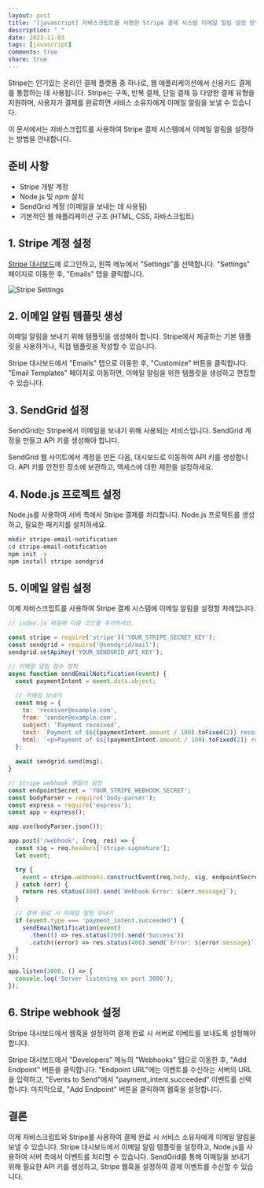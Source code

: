 ```yaml
---
layout: post
title: "[javascript] 자바스크립트를 사용한 Stripe 결제 시스템 이메일 알림 설정 방법"
description: " "
date: 2023-11-03
tags: [javascript]
comments: true
share: true
---
```


Stripe는 인기있는 온라인 결제 플랫폼 중 하나로, 웹 애플리케이션에서 신용카드 결제를 통합하는 데 사용됩니다. Stripe는 구독, 반복 결제, 단일 결제 등 다양한 결제 유형을 지원하며, 사용자가 결제를 완료하면 서비스 소유자에게 이메일 알림을 보낼 수 있습니다.

이 문서에서는 자바스크립트를 사용하여 Stripe 결제 시스템에서 이메일 알림을 설정하는 방법을 안내합니다.

## 준비 사항

- Stripe 개발 계정
- Node.js 및 npm 설치
- SendGrid 계정 (이메일을 보내는 데 사용됨)
- 기본적인 웹 애플리케이션 구조 (HTML, CSS, 자바스크립트)

## 1. Stripe 계정 설정

[Stripe 대시보드](https://dashboard.stripe.com)에 로그인하고, 왼쪽 메뉴에서 "Settings"를 선택합니다. "Settings" 페이지로 이동한 후, "Emails" 탭을 클릭합니다.

![Stripe Settings](stripe_settings.png)

## 2. 이메일 알림 템플릿 생성

이메일 알림을 보내기 위해 템플릿을 생성해야 합니다. Stripe에서 제공하는 기본 템플릿을 사용하거나, 직접 템플릿을 작성할 수 있습니다.

Stripe 대시보드에서 "Emails" 탭으로 이동한 후, "Customize" 버튼을 클릭합니다. "Email Templates" 페이지로 이동하면, 이메일 알림을 위한 템플릿을 생성하고 편집할 수 있습니다.

## 3. SendGrid 설정

SendGrid는 Stripe에서 이메일을 보내기 위해 사용되는 서비스입니다. SendGrid 계정을 만들고 API 키를 생성해야 합니다.

SendGrid 웹 사이트에서 계정을 만든 다음, 대시보드로 이동하여 API 키를 생성합니다. API 키를 안전한 장소에 보관하고, 액세스에 대한 제한을 설정하세요.

## 4. Node.js 프로젝트 설정

Node.js를 사용하여 서버 측에서 Stripe 결제를 처리합니다. Node.js 프로젝트를 생성하고, 필요한 패키지를 설치하세요.

```bash
mkdir stripe-email-notification
cd stripe-email-notification
npm init -y
npm install stripe sendgrid
```

## 5. 이메일 알림 설정

이제 자바스크립트를 사용하여 Stripe 결제 시스템에 이메일 알림을 설정할 차례입니다.

```javascript
// index.js 파일에 다음 코드를 추가하세요.

const stripe = require('stripe')('YOUR_STRIPE_SECRET_KEY');
const sendgrid = require('@sendgrid/mail');
sendgrid.setApiKey('YOUR_SENDGRID_API_KEY');

// 이메일 알림 함수 정의
async function sendEmailNotification(event) {
  const paymentIntent = event.data.object;
  
  // 이메일 보내기
  const msg = {
    to: 'receiver@example.com',
    from: 'sender@example.com',
    subject: 'Payment received',
    text: `Payment of $${(paymentIntent.amount / 100).toFixed(2)} received.`,
    html: `<p>Payment of $${(paymentIntent.amount / 100).toFixed(2)} received.</p>`
  };
  
  await sendgrid.send(msg);
}

// Stripe webhook 핸들러 설정
const endpointSecret = 'YOUR_STRIPE_WEBHOOK_SECRET';
const bodyParser = require('body-parser');
const express = require('express');
const app = express();

app.use(bodyParser.json());

app.post('/webhook', (req, res) => {
  const sig = req.headers['stripe-signature'];
  let event;

  try {
    event = stripe.webhooks.constructEvent(req.body, sig, endpointSecret);
  } catch (err) {
    return res.status(400).send(`Webhook Error: ${err.message}`);
  }

  // 결제 완료 시 이메일 알림 보내기
  if (event.type === 'payment_intent.succeeded') {
    sendEmailNotification(event)
      .then(() => res.status(200).send('Success'))
      .catch((error) => res.status(400).send(`Error: ${error.message}`));
  }
});

app.listen(3000, () => {
  console.log('Server listening on port 3000');
});
```

## 6. Stripe webhook 설정

Stripe 대시보드에서 웹훅을 설정하여 결제 완료 시 서버로 이베트를 보내도록 설정해야 합니다.

Stripe 대시보드에서 "Developers" 메뉴의 "Webhooks" 탭으로 이동한 후, "Add Endpoint" 버튼을 클릭합니다. "Endpoint URL"에는 이벤트를 수신하는 서버의 URL을 입력하고, "Events to Send"에서 "payment_intent.succeeded" 이벤트를 선택합니다. 마지막으로, "Add Endpoint" 버튼을 클릭하여 웹훅을 설정합니다.

## 결론

이제 자바스크립트와 Stripe를 사용하여 결제 완료 시 서비스 소유자에게 이메일 알림을 보낼 수 있습니다. Stripe 대시보드에서 이메일 알림 템플릿을 설정하고, Node.js를 사용하여 서버 측에서 이벤트를 처리할 수 있습니다. SendGrid를 통해 이메일을 보내기 위해 필요한 API 키를 생성하고, Stripe 웹훅을 설정하여 결제 이벤트를 수신할 수 있습니다.